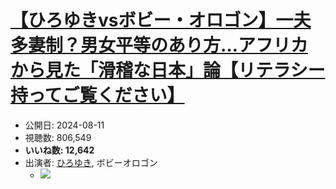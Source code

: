# [【ひろゆきvsボビー・オロゴン】一夫多妻制？男女平等のあり方…アフリカから見た「滑稽な日本」論【リテラシー持ってご覧ください】](https://www.youtube.com/watch?v=wL9l_wH2yk4)
-   公開日: 2024-08-11
-   視聴数: 806,549
-   **いいね数: 12,642**
-   出演者: [ひろゆき](/rehacq_fan/people/ひろゆき "wikilink"), ボビーオロゴン
    - [![](https://img.youtube.com/vi/wL9l_wH2yk4/hqdefault.jpg)](https://www.youtube.com/watch?v=wL9l_wH2yk4)
